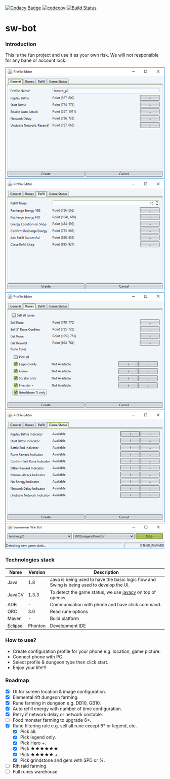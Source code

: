 [![Codacy Badge](https://api.codacy.com/project/badge/Grade/92e1f0f56b3e465f88a20fc452ae8c6d)](https://www.codacy.com/app/tuan3-nguyen/sw-bot?utm_source=github.com&utm_medium=referral&utm_content=justindannguyen/sw-bot&utm_campaign=Badge_Grade)
[![codecov](https://codecov.io/gh/justindannguyen/sw-bot/branch/master/graph/badge.svg)](https://codecov.io/gh/justindannguyen/sw-bot)
[![Build Status](https://travis-ci.org/justindannguyen/sw-bot.svg?branch=master)](https://travis-ci.org/justindannguyen/sw-bot)

# sw-bot

### Introduction

This is the fun project and use it as your own risk. We will not responsible for any bane or account lock.

![](docs/general.png "SW Bot")
![](docs/refill.png "SW Bot")
![](docs/runes.png "SW Bot")
![](docs/gstatus.png "SW Bot")
![](docs/main.png "SW Bot")

### Technologies stack

| Name    | Version | Description                                                                                     |
| ------- | ------- | ----------------------------------------------------------------------------------------------- |
| Java    | 1.8     | Java is being used to have the basic logic flow and Swing is being used to develop the UI.      |
| JavaCV  | 1.3.3   | To detect the game status, we use [javacv](https://github.com/bytedeco/javacv) on top of opencv |
| ADB     | -       | Communication with phone and have click command.                                                |
| ORC     | 3.0     | Read rune options                                                |
| Maven   | -       | Build platform                                                                                  |
| Eclipse | Phonton | Development IDE                                                                                 |

### How to use?

* Create configuration profile for your phone e.g. location, game picture.
* Connect phone with PC.
* Select profile & dungeon type then click start.
* Enjoy your life!!!

### Roadmap

* [x] UI for screen location & image configuration.
* [x] Elemental rift dungeon farming.
* [x] Rune farming in dungeon e.g. DB10, GB10.
* [x] Auto refill energy with number of time configuration.
* [x] Retry if network delay or network unstable.
* [ ] Food monster farming to upgrade 6\*.
* [x] Rune filtering rule e.g. sell all rune except 6\* or legend, etc.
  * [x] Pick all.
  * [x] Pick legend only.
  * [x] Pick Hero +.
  * [x] Pick ★★★★★★.
  * [x] Pick ★★★★★ +.
  * [x] Pick grindstone and gem with SPD or %.
* [ ] Rift raid farming.
* [ ] Full runes warehouse
